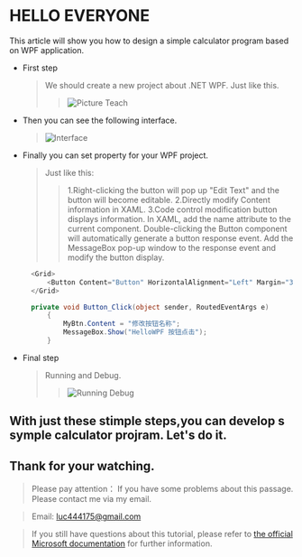 # HELLO EVERYONE

This article will show you how to design a simple calculator program based on WPF application.

* First step
  > We should create a new project about .NET WPF.
  > Just like this.
  >> ![Picture Teach](https://img-blog.csdnimg.cn/img_convert/4a82ae81b38c5562dd165121ae0350ea.jpeg)
* Then you can see the following interface.
  >![Interface](https://img-blog.csdnimg.cn/20210114131622704.png?x-oss-process=image/watermark,type_ZmFuZ3poZW5naGVpdGk,shadow_10,text_aHR0cHM6Ly9ibG9nLmNzZG4ubmV0L1N0dXBpZF9raWRvZk9iag==,size_16,color_FFFFFF,t_70)

* Finally you can set property for your WPF project.
  > Just like this:
  >> 1.Right-clicking the button will pop up "Edit Text" and the button will become editable.
  >> 2.Directly modify Content information in XAML.
  >> 3.Code control modification button displays information.
  > In XAML, add the name attribute to the current component. Double-clicking the Button component will automatically generate a button response event. Add the MessageBox pop-up window to the response event and modify the button display.
  ```C#
    <Grid>
        <Button Content="Button" HorizontalAlignment="Left" Margin="353,135,0,0" VerticalAlignment="Top" Width="75" Click="Button_Click"  Name="MyBtn"/>
    </Grid>
  ```
  ```C#
    private void Button_Click(object sender, RoutedEventArgs e)
        {
            MyBtn.Content = "修改按钮名称";
            MessageBox.Show("HelloWPF 按钮点击");
        }
  ```

* Final step
  > Running and Debug.
  >>![Running Debug](https://img-blog.csdnimg.cn/20210114130256270.png?x-oss-process=image/watermark,type_ZmFuZ3poZW5naGVpdGk,shadow_10,text_aHR0cHM6Ly9ibG9nLmNzZG4ubmV0L1N0dXBpZF9raWRvZk9iag==,size_16,color_FFFFFF,t_70)

## With just these stimple steps,you can develop s symple calculator projram. Let's do it.
## Thank for your watching.

> Please pay attention：
> If you have some problems about this passage. Please contact me via my email.

> Email: luc444175@gmail.com

> If you still have questions about this tutorial, please refer to [the official Microsoft documentation](https://learn.microsoft.com/zh-cn/dotnet/desktop/wpf/introduction-to-wpf?view=netframeworkdesktop-4.8&preserve-view=true
) for further information.




                           
